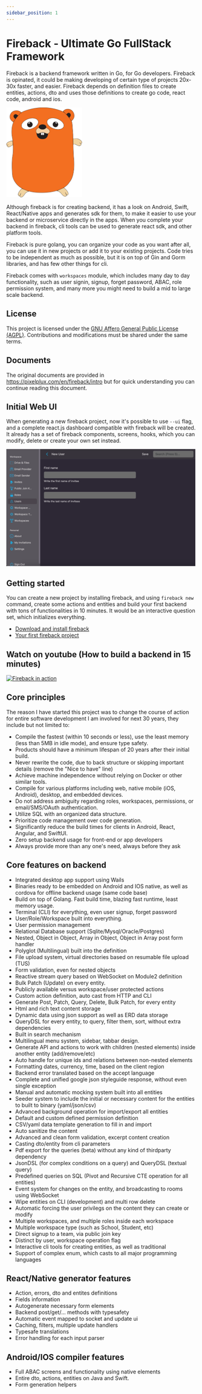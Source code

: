 ```yaml
---
sidebar_position: 1
---
```

# Fireback ‐ Ultimate Go FullStack Framework

Fireback is a backend framework written in Go, for Go developers. Fireback is opinated,
it could be making developing of certain type of projects 20x-30x faster, and easier.
Fireback depends on definition files to create entities, actions, dto and uses those
definitions to create go code, react code, android and ios.

<img src=".github/logo.svg" alt="Fireback logo" width="200"/>

Although fireback is for creating backend, it has a look on Android, Swift, React/Native apps
and generates sdk for them, to make it easier to use your backend or microservice directly
in the apps. When you complete your backend in fireback, cli tools can be used to generate
react sdk, and other platform tools.

Fireback is pure golang, you can organize your code as you want after all, you can use
it in new projects or add it to your existing projects. Code tries to be independent as
much as possible, but it is on top of Gin and Gorm libraries, and has few other things
for cli.

Fireback comes with `workspaces` module, which includes many day to day functionality,
such as user signin, signup, forget password, ABAC, role permission system, and many
more you might need to build a mid to large scale backend.

## License

This project is licensed under the [GNU Affero General Public License (AGPL)](https://github.com/torabian/fireback/blob/main/LICENSE.md). Contributions and modifications must be shared under the same terms. 

## Documents

The original documents are provided in https://pixelplux.com/en/fireback/intro but for quick understanding you
can continue reading this document.

## Initial Web UI

When generating a new fireback project, now it's possible to use `--ui` flag, and a complete
react.js dashboard compatible with fireback will be created. It already has a set of fireback components, screens, hooks, which you can modify, delete or create your own set instead.

<img src=".github/fireback-initial-web-ui.png" width="500" />

## Getting started

You can create a new project by installing fireback, and using `fireback new` command,
create some actions and entities and build your first backend with tons of functionalities in 10 minutes.
It would be an interactive question set, which initializes everything.

- [Download and install fireback](https://pixelplux.com/en/fireback/download-and-install-fireback)
- [Your first fireback project](https://pixelplux.com/en/fireback/your-first-fireback-project)


## Watch on youtube (How to build a backend in 15 minutes)

[![Fireback in action](https://img.youtube.com/vi/G2Wjeq7ZmS0/0.jpg)](https://www.youtube.com/watch?v=G2Wjeq7ZmS0)

## Core principles

The reason I have started this project was to change the course of action for entire software development I am involved for next
30 years, they include but not limited to:

- Compile the fastest (within 10 seconds or less), use the least memory (less than 5MB in idle mode), and ensure type safety.
- Products should have a minimum lifespan of 20 years after their initial build.
- Never rewrite the code, due to back structure or skipping important details (remove the "Nice to have" line)
- Achieve machine independence without relying on Docker or other similar tools.
- Compile for various platforms including web, native mobile (iOS, Android), desktop, and embedded devices.
- Do not address ambiguity regarding roles, workspaces, permissions, or email/SMS/OAuth authentication.
- Utilize SQL with an organized data structure.
- Prioritize code management over code generation.
- Significantly reduce the build times for clients in Android, React, Angular, and SwiftUI.
- Zero setup backend usage for front-end or app developers
- Always provide more than any one's need, always before they ask

## Core features on backend

- Integrated desktop app support using Wails
- Binaries ready to be embedded on Android and IOS native, as well as cordova for offline backend usage (same code base)
- Build on top of Golang. Fast build time, blazing fast runtime, least memory usage.
- Terminal (CLI) for everything, even user signup, forget password
- User/Role/Workspace built into everything.
- User permission management
- Relational Database support (Sqlite/Mysql/Oracle/Postgres)
- Nested, Object in Object, Array in Object, Object in Array post form handler
- Polyglot (Multilingual) built into the definition
- File upload system, virtual directories based on resumable file upload (TUS)
- Form validation, even for nested objects
- Reactive stream query based on WebSocket on Module2 definition
- Bulk Patch (Update) on every entity.
- Publicly available versus workspace/user protected actions
- Custom action definition, auto cast from HTTP and CLI
- Generate Post, Patch, Query, Delete, Bulk Patch, for every entity
- Html and rich text content storage
- Dynamic data using json support as well as ERD data storage
- QueryDSL for every entity, to query, filter them, sort, without extra dependencies
- Built in search mechanism
- Multilingual menu system, sidebar, tabbar design.
- Generate API and actions to work with children (nested elements) inside another entity (add/remove/etc)
- Auto handle for unique ids and relations between non-nested elements
- Formatting dates, currency, time, based on the client region
- Backend error translated based on the accept language
- Complete and unified google json styleguide response, without even single exception
- Manual and automatic mocking system built into all entities
- Seeder system to include the initial or necessary content for the entities to built to binary (yaml/json/csv)
- Advanced background operation for import/export all entities
- Default and custom defined permission definition
- CSV/yaml data template generation to fill in and import
- Auto sanitize the content
- Advanced and clean form validation, excerpt content creation
- Casting dto/entity from cli parameters
- Pdf export for the queries (beta) without any kind of thirdparty dependency
- JsonDSL (for complex conditions on a query) and QueryDSL (textual query)
- Predefined queries on SQL (Pivot and Recursive CTE operation for all entities)
- Event system for changes on the entity, and broadcasting to rooms using WebSocket
- Wipe entities on CLI (development) and multi row delete 
- Automatic forcing the user privilegs on the content they can create or modify
- Multiple workspaces, and multiple roles inside each workspace
- Multiple workspace type (such as School, Student, etc)
- Direct signup to a team, via public join key
- Distinct by user, workspace operation flag
- Interactive cli tools for creating entities, as well as traditional
- Support of complex enum, which casts to all major programming languages

## React/Native generator features

- Action, errors, dto and entites definitions
- Fields information
- Autogenerate necessary form elements
- Backend post/get/... methods with typesafety
- Automatic event mapped to socket and update ui
- Caching, filters, multiple update handlers
- Typesafe translations
- Error handling for each input parser

## Android/IOS compiler features

- Full ABAC screens and functionality using native elements
- Entire dto, actions, entities on Java and Swift.
- Form generation helpers
 
